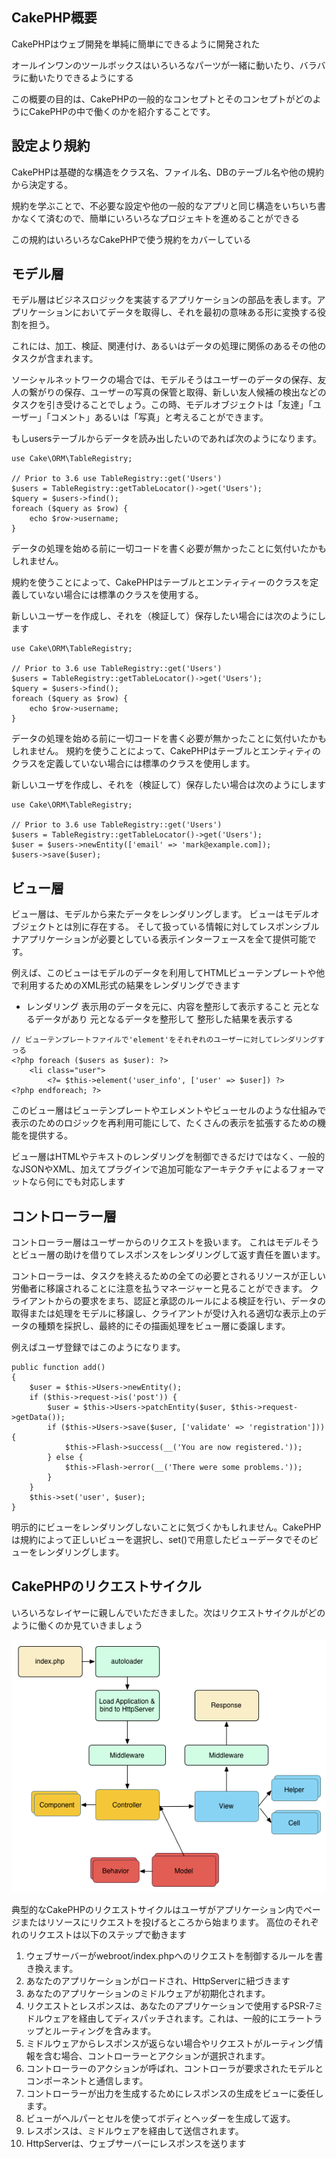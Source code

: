 ## CakePHP概要

CakePHPはウェブ開発を単純に簡単にできるように開発された

オールインワンのツールボックスはいろいろなパーツが一緒に動いたり、バラバラに動いたりできるようにする

この概要の目的は、CakePHPの一般的なコンセプトとそのコンセプトがどのようにCakePHPの中で働くのかを紹介することです。

## 設定より規約
CakePHPは基礎的な構造をクラス名、ファイル名、DBのテーブル名や他の規約から決定する。

規約を学ぶことで、不必要な設定や他の一般的なアプリと同じ構造をいちいち書かなくて済むので、簡単にいろいろなプロジェキトを進めることができる

この規約はいろいろなCakePHPで使う規約をカバーしている

## モデル層
モデル層はビジネスロジックを実装するアプリケーションの部品を表します。アプリケーションにおいてデータを取得し、それを最初の意味ある形に変換する役割を担う。

これには、加工、検証、関連付け、あるいはデータの処理に関係のあるその他のタスクが含まれます。

ソーシャルネットワークの場合では、モデルそうはユーザーのデータの保存、友人の繋がりの保存、ユーザーの写真の保管と取得、新しい友人候補の検出などのタスクを引き受けることでしょう。この時、モデルオブジェクトは「友達」「ユーザー」「コメント」あるいは「写真」と考えることができます。

もしusersテーブルからデータを読み出したいのであれば次のようになります。

```
use Cake\ORM\TableRegistry;

// Prior to 3.6 use TableRegistry::get('Users')
$users = TableRegistry::getTableLocator()->get('Users');
$query = $users->find();
foreach ($query as $row) {
    echo $row->username;
}

```

データの処理を始める前に一切コードを書く必要が無かったことに気付いたかもしれません。

規約を使うことによって、CakePHPはテーブルとエンティティーのクラスを定義していない場合には標準のクラスを使用する。

新しいユーザーを作成し、それを（検証して）保存したい場合には次のようにします

```
use Cake\ORM\TableRegistry;

// Prior to 3.6 use TableRegistry::get('Users')
$users = TableRegistry::getTableLocator()->get('Users');
$query = $users->find();
foreach ($query as $row) {
    echo $row->username;
}
```

データの処理を始める前に一切コードを書く必要が無かったことに気付いたかもしれません。
規約を使うことによって、CakePHPはテーブルとエンティティのクラスを定義していない場合には標準のクラスを使用します。

新しいユーザを作成し、それを（検証して）保存したい場合は次のようにします

```
use Cake\ORM\TableRegistry;

// Prior to 3.6 use TableRegistry::get('Users')
$users = TableRegistry::getTableLocator()->get('Users');
$user = $users->newEntity(['email' => 'mark@example.com]);
$users->save($user);
```

## ビュー層
ビュー層は、モデルから来たデータをレンダリングします。
ビューはモデルオブジェクトとは別に存在する。
そして扱っている情報に対してレスポンシブルナアプリケーションが必要としている表示インターフェースを全て提供可能です。

例えば、このビューはモデルのデータを利用してHTMLビューテンプレートや他で利用するためのXML形式の結果をレンダリングできます

* レンダリング
表示用のデータを元に、内容を整形して表示すること
元となるデータがあり
元となるデータを整形して
整形した結果を表示する

```
// ビューテンプレートファイルで'element'をそれぞれのユーザーに対してレンダリングすっる
<?php foreach ($users as $user): ?>
    <li class="user">
        <?= $this->element('user_info', ['user' => $user]) ?>
<?php endforeach; ?>
```

このビュー層はビューテンプレートやエレメントやビューセルのような仕組みで表示のためのロジックを再利用可能にして、たくさんの表示を拡張するための機能を提供する。

ビュー層はHTMLやテキストのレンダリングを制御できるだけではなく、一般的なJSONやXML、加えてプラグインで追加可能なアーキテクチャによるフォーマットなら何にでも対応します

## コントローラー層

コントローラー層はユーザーからのリクエストを扱います。
これはモデルそうとビュー層の助けを借りてレスポンスをレンダリングして返す責任を置います。

コントローラーは、タスクを終えるための全ての必要とされるリソースが正しい労働者に移譲されることに注意を払うマネージャーと見ることができます。
クライアントからの要求をまち、認証と承認のルールによる検証を行い、データの取得または処理をモデルに移譲し、クライアントが受け入れる適切な表示上のデータの種類を採択し、最終的にその描画処理をビュー層に委譲します。

例えばユーザ登録ではこのようになります。

```
public function add()
{
    $user = $this->Users->newEntity();
    if ($this->request->is('post')) {
        $user = $this->Users->patchEntity($user, $this->request->getData());
        if ($this->Users->save($user, ['validate' => 'registration'])) {
            $this->Flash->success(__('You are now registered.'));
        } else {
            $this->Flash->error(__('There were some problems.'));
        }
    }
    $this->set('user', $user);
}

```

明示的にビューをレンダリングしないことに気づくかもしれません。CakePHPは規約によって正しいビューを選択し、set()で用意したビューデータでそのビューをレンダリングします。

## CakePHPのリクエストサイクル

いろいろなレイヤーに親しんでいただきました。次はリクエストサイクルがどのように働くのか見ていきましょう

![画像](/php+sql/cakephp/Image/typical-cake-request.png)

典型的なCakePHPのリクエストサイクルはユーザがアプリケーション内でページまたはリソースにリクエストを投げるところから始まります。
高位のそれぞれのリクエストは以下のステップで動きます

1. ウェブサーバーがwebroot/index.phpへのリクエストを制御するルールを書き換えます。
2. あなたのアプリケーションがロードされ、HttpServerに紐づきます
3. あなたのアプリケーションのミドルウェアが初期化されます。
4. リクエストとレスポンスは、あなたのアプリケーションで使用するPSR-7ミドルウェアを経由してディスパッチされます。これは、一般的にエラートラップとルーティングを含みます。
5. ミドルウェアからレスポンスが返らない場合やリクエストがルーティング情報を含む場合、コントローラーとアクションが選択されます。
6. コントローラーのアクションが呼ばれ、コントローラが要求されたモデルとコンポーネントと通信します。
7. コントローラーが出力を生成するためにレスポンスの生成をビューに委任します。
8. ビューがヘルパーとセルを使ってボディとヘッダーを生成して返す。
9. レスポンスは、ミドルウェアを経由して送信されます。
10. HttpServerは、ウェブサーバーにレスポンスを送ります